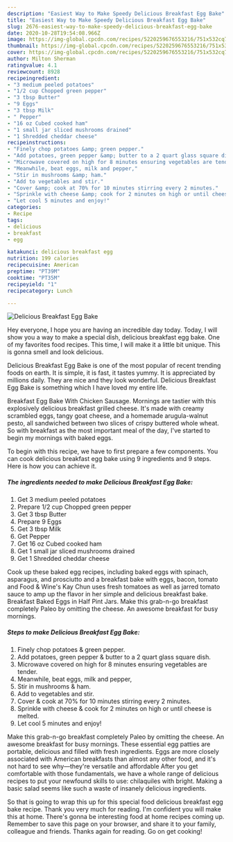 ```yaml
---
description: "Easiest Way to Make Speedy Delicious Breakfast Egg Bake"
title: "Easiest Way to Make Speedy Delicious Breakfast Egg Bake"
slug: 2676-easiest-way-to-make-speedy-delicious-breakfast-egg-bake
date: 2020-10-28T19:54:08.966Z
image: https://img-global.cpcdn.com/recipes/5220259676553216/751x532cq70/delicious-breakfast-egg-bake-recipe-main-photo.jpg
thumbnail: https://img-global.cpcdn.com/recipes/5220259676553216/751x532cq70/delicious-breakfast-egg-bake-recipe-main-photo.jpg
cover: https://img-global.cpcdn.com/recipes/5220259676553216/751x532cq70/delicious-breakfast-egg-bake-recipe-main-photo.jpg
author: Milton Sherman
ratingvalue: 4.1
reviewcount: 8928
recipeingredient:
- "3 medium peeled potatoes"
- "1/2 cup Chopped green pepper"
- "3 tbsp Butter"
- "9 Eggs"
- "3 tbsp Milk"
- " Pepper"
- "16 oz Cubed cooked ham"
- "1 small jar sliced mushrooms drained"
- "1 Shredded cheddar cheese"
recipeinstructions:
- "Finely chop potatoes &amp; green pepper."
- "Add potatoes, green pepper &amp; butter to a 2 quart glass square dish."
- "Microwave covered on high for 8 minutes ensuring vegetables are tender."
- "Meanwhile, beat eggs, milk and pepper,"
- "Stir in mushrooms &amp; ham."
- "Add to vegetables and stir."
- "Cover &amp; cook at 70% for 10 minutes stirring every 2 minutes."
- "Sprinkle with cheese &amp; cook for 2 minutes on high or until cheese is melted."
- "Let cool 5 minutes and enjoy!"
categories:
- Recipe
tags:
- delicious
- breakfast
- egg

katakunci: delicious breakfast egg 
nutrition: 199 calories
recipecuisine: American
preptime: "PT39M"
cooktime: "PT35M"
recipeyield: "1"
recipecategory: Lunch

---
```



![Delicious Breakfast Egg Bake](https://img-global.cpcdn.com/recipes/5220259676553216/751x532cq70/delicious-breakfast-egg-bake-recipe-main-photo.jpg)

Hey everyone, I hope you are having an incredible day today. Today, I will show you a way to make a special dish, delicious breakfast egg bake. One of my favorites food recipes. This time, I will make it a little bit unique. This is gonna smell and look delicious.

Delicious Breakfast Egg Bake is one of the most popular of recent trending foods on earth. It is simple, it is fast, it tastes yummy. It is appreciated by millions daily. They are nice and they look wonderful. Delicious Breakfast Egg Bake is something which I have loved my entire life.

Breakfast Egg Bake With Chicken Sausage. Mornings are tastier with this explosively delicious breakfast grilled cheese. It&#39;s made with creamy scrambled eggs, tangy goat cheese, and a homemade arugula-walnut pesto, all sandwiched between two slices of crispy buttered whole wheat. So with breakfast as the most important meal of the day, I&#39;ve started to begin my mornings with baked eggs.


To begin with this recipe, we have to first prepare a few components. You can cook delicious breakfast egg bake using 9 ingredients and 9 steps. Here is how you can achieve it.

<!--inarticleads1-->

##### The ingredients needed to make Delicious Breakfast Egg Bake:

1. Get 3 medium peeled potatoes
1. Prepare 1/2 cup Chopped green pepper
1. Get 3 tbsp Butter
1. Prepare 9 Eggs
1. Get 3 tbsp Milk
1. Get  Pepper
1. Get 16 oz Cubed cooked ham
1. Get 1 small jar sliced mushrooms drained
1. Get 1 Shredded cheddar cheese


Cook up these baked egg recipes, including baked eggs with spinach, asparagus, and prosciutto and a breakfast bake with eggs, bacon, tomato and Food &amp; Wine&#39;s Kay Chun uses fresh tomatoes as well as jarred tomato sauce to amp up the flavor in her simple and delicious breakfast bake. Breakfast Baked Eggs in Half Pint Jars. Make this grab-n-go breakfast completely Paleo by omitting the cheese. An awesome breakfast for busy mornings. 

<!--inarticleads2-->

##### Steps to make Delicious Breakfast Egg Bake:

1. Finely chop potatoes &amp; green pepper.
1. Add potatoes, green pepper &amp; butter to a 2 quart glass square dish.
1. Microwave covered on high for 8 minutes ensuring vegetables are tender.
1. Meanwhile, beat eggs, milk and pepper,
1. Stir in mushrooms &amp; ham.
1. Add to vegetables and stir.
1. Cover &amp; cook at 70% for 10 minutes stirring every 2 minutes.
1. Sprinkle with cheese &amp; cook for 2 minutes on high or until cheese is melted.
1. Let cool 5 minutes and enjoy!


Make this grab-n-go breakfast completely Paleo by omitting the cheese. An awesome breakfast for busy mornings. These essential egg patties are portable, delicious and filled with fresh ingredients. Eggs are more closely associated with American breakfasts than almost any other food, and it&#39;s not hard to see why—they&#39;re versatile and affordable After you get comfortable with those fundamentals, we have a whole range of delicious recipes to put your newfound skills to use: chilaquiles with bright. Making a basic salad seems like such a waste of insanely delicious ingredients. 

So that is going to wrap this up for this special food delicious breakfast egg bake recipe. Thank you very much for reading. I'm confident you will make this at home. There's gonna be interesting food at home recipes coming up. Remember to save this page on your browser, and share it to your family, colleague and friends. Thanks again for reading. Go on get cooking!
